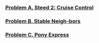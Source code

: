 
### [Problem A. Steed 2: Cruise Control](https://code.google.com/codejam/contest/8294486/dashboard)
### [Problem B. Stable Neigh-bors](https://code.google.com/codejam/contest/8294486/dashboard#s=p1)
### [Problem C. Pony Express](https://code.google.com/codejam/contest/8294486/dashboard#s=p2)
